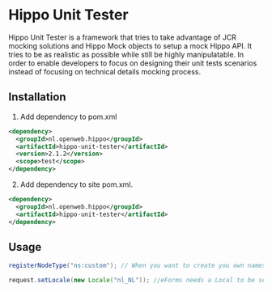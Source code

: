 # Hippo Unit Tester

Hippo Unit Tester is a framework that tries to take advantage of JCR mocking solutions and Hippo Mock objects to setup a mock Hippo API.
It tries to be as realistic as possible while still be highly manipulatable.
In order to enable developers to focus on designing their unit tests scenarios instead of focusing on technical details mocking process.

## Installation

1. Add dependency to pom.xml
```xml   
<dependency>
  <groupId>nl.openweb.hippo</groupId>
  <artifactId>hippo-unit-tester</artifactId>
  <version>2.1.2</version>
  <scope>test</scope>
</dependency>
```

2. Add dependency to site pom.xml.
```xml
<dependency>
  <groupId>nl.openweb.hippo</groupId>
  <artifactId>hippo-unit-tester</artifactId>
</dependency>
```

## Usage

```java
registerNodeType("ns:custom"); // When you want to create you own namespace
```

```java
request.setLocale(new Locale("nl_NL")); //eForms needs a Local to be set
````
